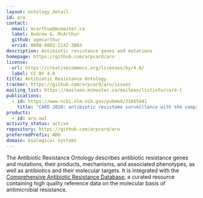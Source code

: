 ```yaml
---
layout: ontology_detail
id: aro
contact:
  email: mcarthua@mcmaster.ca
  label: Andrew G. McArthur
  github: agmcarthur
  orcid: 0000-0002-1142-3063
description: Antibiotic resistance genes and mutations
homepage: https://github.com/arpcard/aro
license:
  url: https://creativecommons.org/licenses/by/4.0/
  label: CC BY 4.0
title: Antibiotic Resistance Ontology
tracker: https://github.com/arpcard/aro/issues
mailing_list: https://mailman.mcmaster.ca/mailman/listinfo/card-l
publications:
  - id: https://www.ncbi.nlm.nih.gov/pubmed/31665441
    title: "CARD 2020: antibiotic resistome surveillance with the comprehensive antibiotic resistance database."
products:
  - id: aro.owl
activity_status: active
repository: https://github.com/arpcard/aro
preferredPrefix: ARO
domain: biological systems
---
```


The Antibiotic Resistance Ontology
describes antibiotic resistance genes and mutations,
their products, mechanisms, and associated phenotypes,
as well as antibiotics and their molecular targets.
It is integrated with the [Comprehensive Antibiotic Resistance Database](https://card.mcmaster.ca),
a curated resource containing high quality reference data
on the molecular basis of antimicrobial resistance.
